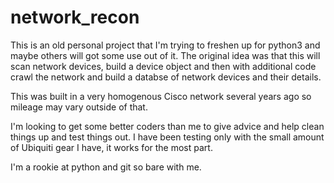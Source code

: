 # network_recon

This is an old personal project that I'm trying to freshen up for python3 and maybe others will got some use out of it.
The original idea was that this will scan network devices, build a device object and then with additional code crawl 
the network and build a databse of network devices and their details.

This was built in a very homogenous Cisco network several years ago so mileage may vary outside of that.

I'm looking to get some better coders than me to give advice and help clean things up and test things out. 
I have been testing only with the small amount of Ubiquiti gear I have, it works for the most part.

I'm a rookie at python and git so bare with me.
